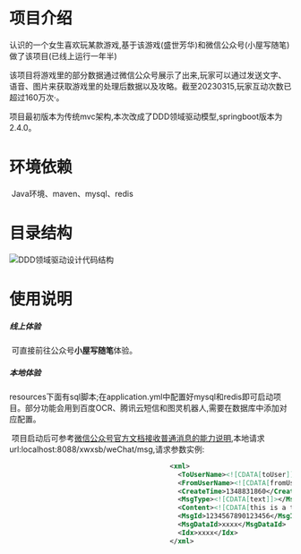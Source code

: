 # 项目介绍

​    认识的一个女生喜欢玩某款游戏,基于该游戏(盛世芳华)和微信公众号(小屋写随笔)做了该项目(已线上运行一年半)

​    该项目将游戏里的部分数据通过微信公众号展示了出来,玩家可以通过发送文字、语音、图片来获取游戏里的处理后数据以及攻略。截至20230315,玩家互动次数已超过160万次·。

​    项目最初版本为传统mvc架构,本次改成了DDD领域驱动模型,springboot版本为2.4.0。

# 环境依赖

​    Java环境、maven、mysql、redis

# 目录结构

![DDD领域驱动设计代码结构](https://www.520myf.com:8089/DDD%E9%A2%86%E5%9F%9F%E9%A9%B1%E5%8A%A8%E8%AE%BE%E8%AE%A1%E4%BB%A3%E7%A0%81%E7%BB%93%E6%9E%84.png)

# 使用说明

#####     线上体验

​    可直接前往公众号**小屋写随笔**体验。

#####     本地体验

​    resources下面有sql脚本;在application.yml中配置好mysql和redis即可启动项目。部分功能会用到百度OCR、腾讯云短信和图灵机器人,需要在数据库中添加对应配置。

​    项目启动后可参考[微信公众号官方文档接收普通消息的能力说明](https://developers.weixin.qq.com/doc/offiaccount/Message_Management/Receiving_standard_messages.html),本地请求url:localhost:8088/xwxsb/weChat/msg,请求参数实例:

```xml
                                        <xml>
                                          <ToUserName><![CDATA[toUser]]></ToUserName>
                                          <FromUserName><![CDATA[fromUser]]></FromUserName>
                                          <CreateTime>1348831860</CreateTime>
                                          <MsgType><![CDATA[text]]></MsgType>
                                          <Content><![CDATA[this is a test]]></Content>
                                          <MsgId>1234567890123456</MsgId>
                                          <MsgDataId>xxxx</MsgDataId>
                                          <Idx>xxxx</Idx>
                                        </xml>
```

